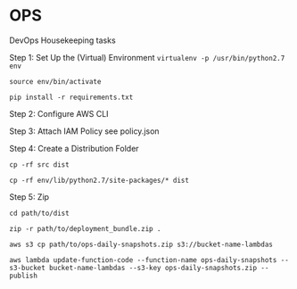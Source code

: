 # OPS
DevOps Housekeeping tasks

Step 1: Set Up the (Virtual) Environment
`virtualenv -p /usr/bin/python2.7 env`

`source env/bin/activate`

`pip install -r requirements.txt`

Step 2: Configure AWS CLI

Step 3: Attach IAM Policy
see policy.json

Step 4: Create a Distribution Folder

`cp -rf src dist`

`cp -rf env/lib/python2.7/site-packages/* dist`

Step 5: Zip

`cd path/to/dist`

`zip -r path/to/deployment_bundle.zip .`

`aws s3 cp path/to/ops-daily-snapshots.zip s3://bucket-name-lambdas`

`aws lambda update-function-code --function-name ops-daily-snapshots --s3-bucket bucket-name-lambdas --s3-key ops-daily-snapshots.zip --publish`
